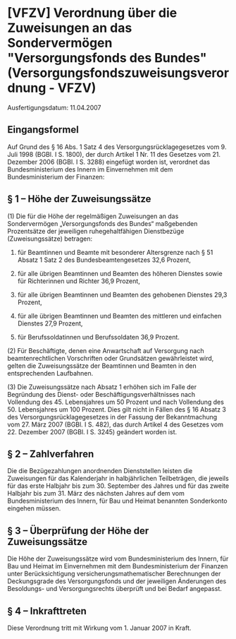 # [VFZV] Verordnung über die Zuweisungen an das Sondervermögen "Versorgungsfonds des Bundes"  (Versorgungsfondszuweisungsverordnung - VFZV)

Ausfertigungsdatum: 11.04.2007

 

## Eingangsformel

Auf Grund des § 16 Abs. 1 Satz 4 des Versorgungsrücklagegesetzes vom 9. Juli 1998 (BGBl. I S. 1800), der durch Artikel 1 Nr. 11 des Gesetzes vom 21. Dezember 2006 (BGBl. I S. 3288) eingefügt worden ist, verordnet das Bundesministerium des Innern im Einvernehmen mit dem Bundesministerium der Finanzen:


## § 1 – Höhe der Zuweisungssätze

(1) Die für die Höhe der regelmäßigen Zuweisungen an das Sondervermögen „Versorgungsfonds des Bundes“ maßgebenden Prozentsätze der jeweiligen ruhegehaltfähigen Dienstbezüge (Zuweisungssätze) betragen:

1. für Beamtinnen und Beamte mit besonderer Altersgrenze nach § 51 Absatz 1 Satz 2 des Bundesbeamtengesetzes 32,6 Prozent,

2. für alle übrigen Beamtinnen und Beamten des höheren Dienstes sowie für Richterinnen und Richter 36,9 Prozent,

3. für alle übrigen Beamtinnen und Beamten des gehobenen Dienstes 29,3 Prozent,

4. für alle übrigen Beamtinnen und Beamten des mittleren und einfachen Dienstes 27,9 Prozent,

5. für Berufssoldatinnen und Berufssoldaten 36,9 Prozent.

(2) Für Beschäftigte, denen eine Anwartschaft auf Versorgung nach beamtenrechtlichen Vorschriften oder Grundsätzen gewährleistet wird, gelten die Zuweisungssätze der Beamtinnen und Beamten in den entsprechenden Laufbahnen.

(3) Die Zuweisungssätze nach Absatz 1 erhöhen sich im Falle der Begründung des Dienst- oder Beschäftigungsverhältnisses nach Vollendung des 45. Lebensjahres um 50 Prozent und nach Vollendung des 50. Lebensjahres um 100 Prozent. Dies gilt nicht in Fällen des § 16 Absatz 3 des Versorgungsrücklagegesetzes in der Fassung der Bekanntmachung vom 27. März 2007 (BGBl. I S. 482), das durch Artikel 4 des Gesetzes vom 22. Dezember 2007 (BGBl. I S. 3245) geändert worden ist.


## § 2 – Zahlverfahren

Die die Bezügezahlungen anordnenden Dienststellen leisten die Zuweisungen für das Kalenderjahr in halbjährlichen Teilbeträgen, die jeweils für das erste Halbjahr bis zum 30. September des Jahres und für das zweite Halbjahr bis zum 31. März des nächsten Jahres auf dem vom Bundesministerium des Innern, für Bau und Heimat benannten Sonderkonto eingehen müssen.


## § 3 – Überprüfung der Höhe der Zuweisungssätze

Die Höhe der Zuweisungssätze wird vom Bundesministerium des Innern, für Bau und Heimat im Einvernehmen mit dem Bundesministerium der Finanzen unter Berücksichtigung versicherungsmathematischer Berechnungen der Deckungsgrade des Versorgungsfonds und der jeweiligen Änderungen des Besoldungs- und Versorgungsrechts überprüft und bei Bedarf angepasst.


## § 4 – Inkrafttreten

Diese Verordnung tritt mit Wirkung vom 1. Januar 2007 in Kraft.
